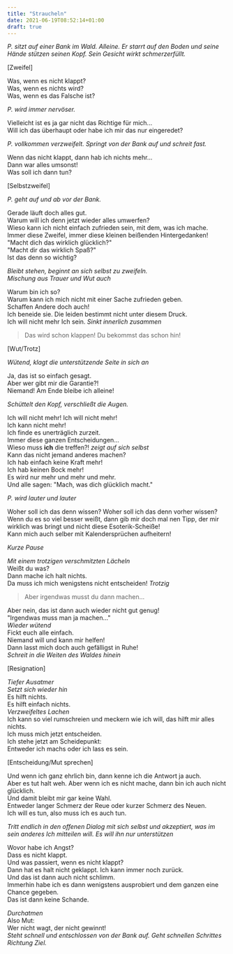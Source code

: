 ```yaml
---
title: "Straucheln"
date: 2021-06-19T08:52:14+01:00
draft: true
---
```


*P. sitzt auf einer Bank im Wald. Alleine. Er starrt auf den Boden und seine Hände stützen seinen Kopf. Sein Gesicht wirkt schmerzerfüllt.*

[Zweifel]

Was, wenn es nicht klappt?\
Was, wenn es nichts wird?\
Was, wenn es das Falsche ist?

*P. wird immer nervöser.*

Vielleicht ist es ja gar nicht das Richtige für mich...\
Will ich das überhaupt oder habe ich mir das nur eingeredet?

*P. vollkommen verzweifelt. Springt von der Bank auf und schreit fast.*

Wenn das nicht klappt, dann hab ich nichts mehr...\
Dann war alles umsonst!\
Was soll ich dann tun?

[Selbstzweifel]

*P. geht auf und ab vor der Bank.*

Gerade läuft doch alles gut.\
Warum will ich denn jetzt wieder alles umwerfen?\
Wieso kann ich nicht einfach zufrieden sein, mit dem, was ich mache.\
Immer diese Zweifel, immer diese kleinen beißenden Hintergedanken!\
"Macht dich das wirklich glücklich?"\
"Macht dir das wirklich Spaß?"\
Ist das denn so wichtig?

*Bleibt stehen, beginnt an sich selbst zu zweifeln.*\
*Mischung aus Trauer und Wut auch*

Warum bin ich so?\
Warum kann ich mich nicht mit einer Sache zufrieden geben.\
Schaffen Andere doch auch!\
Ich beneide sie. Die leiden bestimmt nicht unter diesem Druck.\
Ich will nicht mehr Ich sein. *Sinkt innerlich zusammen*

> Das wird schon klappen! Du bekommst das schon hin!

[Wut/Trotz]

*Wütend, klagt die unterstützende Seite in sich an*

Ja, das ist so einfach gesagt.\
Aber wer gibt mir die Garantie?!\
Niemand! Am Ende bleibe ich alleine!

*Schüttelt den Kopf, verschließt die Augen.*

Ich will nicht mehr! Ich will nicht mehr!\
Ich kann nicht mehr!\
Ich finde es unerträglich zurzeit.\
Immer diese ganzen Entscheidungen...\
Wieso muss **ich** die treffen?! *zeigt auf sich selbst*\
Kann das nicht jemand anderes machen?\
Ich hab einfach keine Kraft mehr!\
Ich hab keinen Bock mehr!\
Es wird nur mehr und mehr und mehr.\
Und alle sagen: "Mach, was dich glücklich macht."

*P. wird lauter und lauter*

Woher soll ich das denn wissen? Woher soll ich das denn vorher wissen?\
Wenn du es so viel besser weißt, dann gib mir doch mal nen Tipp, der mir wirklich was bringt und nicht diese Esoterik-Scheiße!\
Kann mich auch selber mit Kalendersprüchen aufheitern!

*Kurze Pause*

*Mit einem trotzigen verschmitzten Lächeln*\
Weißt du was?\
Dann mache ich halt nichts.\
Da muss ich mich wenigstens nicht entscheiden! *Trotzig*

> Aber irgendwas musst du dann machen...

Aber nein, das ist dann auch wieder nicht gut genug!\
"Irgendwas muss man ja machen..."\
*Wieder wütend*\
Fickt euch alle einfach.\
Niemand will und kann mir helfen!\
Dann lasst mich doch auch gefälligst in Ruhe!\
*Schreit in die Weiten des Waldes hinein*

[Resignation]

*Tiefer Ausatmer*\
*Setzt sich wieder hin*\
Es hilft nichts.\
Es hilft einfach nichts.\
*Verzweifeltes Lachen*\
Ich kann so viel rumschreien und meckern wie ich will, das hilft mir alles nichts.\
Ich muss mich jetzt entscheiden.\
Ich stehe jetzt am Scheidepunkt:\
Entweder ich machs oder ich lass es sein.

[Entscheidung/Mut sprechen]

Und wenn ich ganz ehrlich bin, dann kenne ich die Antwort ja auch.\
Aber es tut halt weh. Aber wenn ich es nicht mache, dann bin ich auch nicht glücklich.\
Und damit bleibt mir gar keine Wahl.\
Entweder langer Schmerz der Reue oder kurzer Schmerz des Neuen.\
Ich will es tun, also muss ich es auch tun.

*Tritt endlich in den offenen Dialog mit sich selbst und akzeptiert, was im sein anderes Ich mitteilen will. Es will ihn nur unterstützen*

Wovor habe ich Angst?\
Dass es nicht klappt.\
Und was passiert, wenn es nicht klappt?\
Dann hat es halt nicht geklappt. Ich kann immer noch zurück.\
Und das ist dann auch nicht schlimm.\
Immerhin habe ich es dann wenigstens ausprobiert und dem ganzen eine Chance gegeben.\
Das ist dann keine Schande.

*Durchatmen*\
Also Mut:\
Wer nicht wagt, der nicht gewinnt!\
*Steht schnell und entschlossen von der Bank auf. Geht schnellen Schrittes Richtung Ziel.*